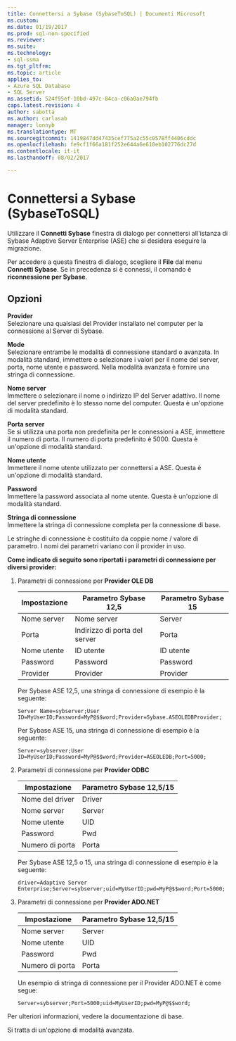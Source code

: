 ```yaml
---
title: Connettersi a Sybase (SybaseToSQL) | Documenti Microsoft
ms.custom: 
ms.date: 01/19/2017
ms.prod: sql-non-specified
ms.reviewer: 
ms.suite: 
ms.technology:
- sql-ssma
ms.tgt_pltfrm: 
ms.topic: article
applies_to:
- Azure SQL Database
- SQL Server
ms.assetid: 524f95ef-10bd-497c-84ca-c06a0ae794fb
caps.latest.revision: 4
author: sabotta
ms.author: carlasab
manager: lonnyb
ms.translationtype: MT
ms.sourcegitcommit: 1419847dd47435cef775a2c55c0578ff4406cddc
ms.openlocfilehash: fe9cf1f66a181f252e644a6e610eb102776dc27d
ms.contentlocale: it-it
ms.lasthandoff: 08/02/2017

---
```

# <a name="connect-to-sybase-sybasetosql"></a>Connettersi a Sybase (SybaseToSQL)
Utilizzare il **Connetti Sybase** finestra di dialogo per connettersi all'istanza di Sybase Adaptive Server Enterprise (ASE) che si desidera eseguire la migrazione.  
  
Per accedere a questa finestra di dialogo, scegliere il **File** dal menu **Connetti Sybase**. Se in precedenza si è connessi, il comando è **riconnessione per Sybase**.  
  
## <a name="options"></a>Opzioni  
**Provider**  
Selezionare una qualsiasi del Provider installato nel computer per la connessione al Server di Sybase.  
  
**Mode**  
Selezionare entrambe le modalità di connessione standard o avanzata. In modalità standard, immettere o selezionare i valori per il nome del server, porta, nome utente e password. Nella modalità avanzata è fornire una stringa di connessione.  
  
**Nome server**  
Immettere o selezionare il nome o indirizzo IP del Server adattivo. Il nome del server predefinito è lo stesso nome del computer. Questa è un'opzione di modalità standard.  
  
**Porta server**  
Se si utilizza una porta non predefinita per le connessioni a ASE, immettere il numero di porta. Il numero di porta predefinito è 5000. Questa è un'opzione di modalità standard.  
  
**Nome utente**  
Immettere il nome utente utilizzato per connettersi a ASE. Questa è un'opzione di modalità standard.  
  
**Password**  
Immettere la password associata al nome utente. Questa è un'opzione di modalità standard.  
  
**Stringa di connessione**  
Immettere la stringa di connessione completa per la connessione di base.  
  
Le stringhe di connessione è costituito da coppie nome / valore di parametro. I nomi dei parametri variano con il provider in uso.  
  
**Come indicato di seguito sono riportati i parametri di connessione per diversi provider:**  
  
1.  Parametri di connessione per **Provider OLE DB**  
  
    |Impostazione|Parametro Sybase 12,5|Parametro Sybase 15|  
    |-----------|-------------------------|-----------------------|  
    |Nome server|Nome server|Server|  
    |Porta|Indirizzo di porta del server|Porta|  
    |Nome utente|ID utente|ID utente|  
    |Password|Password|Password|  
    |Provider|Provider|Provider|  
  
    Per Sybase ASE 12,5, una stringa di connessione di esempio è la seguente:  
  
    `Server Name=sybserver;User ID=MyUserID;Password=MyP@$$word;Provider=Sybase.ASEOLEDBProvider;`  
  
    Per Sybase ASE 15, una stringa di connessione di esempio è la seguente:  
  
    `Server=sybserver;User ID=MyUserID;Password=MyP@$$word;Provider=ASEOLEDB;Port=5000;`  
  
2.  Parametri di connessione per **Provider ODBC**  
  
    |Impostazione|Parametro Sybase 12,5/15|  
    |-----------|-----------------------------|  
    |Nome del driver|Driver|  
    |Nome server|Server|  
    |Nome utente|UID|  
    |Password|Pwd|  
    |Numero di porta|Porta|  
  
    Per Sybase ASE 12,5 o 15, una stringa di connessione di esempio è la seguente:  
  
    `driver=Adaptive Server Enterprise;Server=sybserver;uid=MyUserID;pwd=MyP@$$word;Port=5000;`  
  
3.  Parametri di connessione per **Provider ADO.NET**  
  
    |Impostazione|Parametro Sybase 12,5/15|  
    |-----------|-----------------------------|  
    |Nome server|Server|  
    |Nome utente|UID|  
    |Password|Pwd|  
    |Numero di porta|Porta|  
  
    Un esempio di stringa di connessione per il Provider ADO.NET è come segue:  
  
    `Server=sybserver;Port=5000;uid=MyUserID;pwd=MyP@$$word;`  
  
Per ulteriori informazioni, vedere la documentazione di base.  
  
Si tratta di un'opzione di modalità avanzata.  
  

